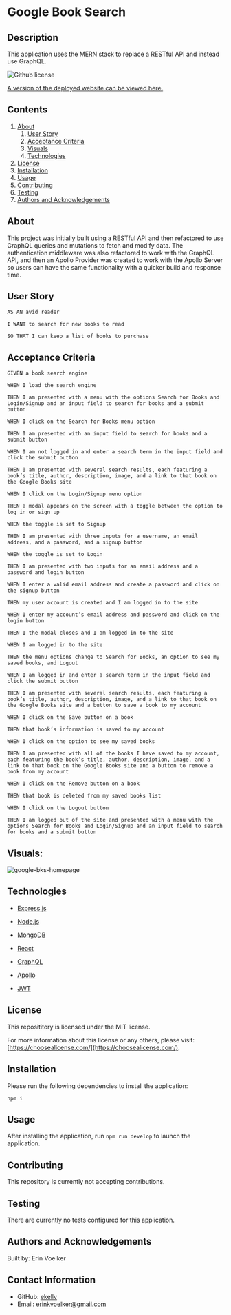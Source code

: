 # Google Book Search

## Description

This application uses the MERN stack to replace a RESTful API and instead use GraphQL.

![Github license](http://img.shields.io/badge/License-MIT-yellow.svg)

[A version of the deployed website can be viewed here.]()

## Contents

1. [About](#about)
   1. [User Story](#user%20story)
   2. [Acceptance Criteria](#acceptance%20criteria)
   3. [Visuals](#visuals)
   4. [Technologies](#technologies)
2. [License](#license)
3. [Installation](#installation)
4. [Usage](#usage)
5. [Contributing](#contributing)
6. [Testing](#testing)
7. [Authors and Acknowledgements](#authors%20and%20acknowledgements)

## About

This project was initially built using a RESTful API and then refactored to use GraphQL queries and mutations to fetch and modify data. The authentication middleware was also refactored to work with the GraphQL API, and then an Apollo Provider was created to work with the Apollo Server so users can have the same functionality with a quicker build and response time.

## User Story

```
AS AN avid reader

I WANT to search for new books to read

SO THAT I can keep a list of books to purchase
```

## Acceptance Criteria

```
GIVEN a book search engine

WHEN I load the search engine

THEN I am presented with a menu with the options Search for Books and Login/Signup and an input field to search for books and a submit button

WHEN I click on the Search for Books menu option

THEN I am presented with an input field to search for books and a submit button

WHEN I am not logged in and enter a search term in the input field and click the submit button

THEN I am presented with several search results, each featuring a book’s title, author, description, image, and a link to that book on the Google Books site

WHEN I click on the Login/Signup menu option

THEN a modal appears on the screen with a toggle between the option to log in or sign up

WHEN the toggle is set to Signup

THEN I am presented with three inputs for a username, an email address, and a password, and a signup button

WHEN the toggle is set to Login

THEN I am presented with two inputs for an email address and a password and login button

WHEN I enter a valid email address and create a password and click on the signup button

THEN my user account is created and I am logged in to the site

WHEN I enter my account’s email address and password and click on the login button

THEN I the modal closes and I am logged in to the site

WHEN I am logged in to the site

THEN the menu options change to Search for Books, an option to see my saved books, and Logout

WHEN I am logged in and enter a search term in the input field and click the submit button

THEN I am presented with several search results, each featuring a book’s title, author, description, image, and a link to that book on the Google Books site and a button to save a book to my account

WHEN I click on the Save button on a book

THEN that book’s information is saved to my account

WHEN I click on the option to see my saved books

THEN I am presented with all of the books I have saved to my account, each featuring the book’s title, author, description, image, and a link to that book on the Google Books site and a button to remove a book from my account

WHEN I click on the Remove button on a book

THEN that book is deleted from my saved books list

WHEN I click on the Logout button

THEN I am logged out of the site and presented with a menu with the options Search for Books and Login/Signup and an input field to search for books and a submit button
```

## Visuals:

![google-bks-homepage](https://user-images.githubusercontent.com/103372188/197400301-ed6d90d7-9d4b-42ae-b63e-aa5e0adf3832.png)

## Technologies

- [Express.js](https://expressjs.com/)

- [Node.js](https://nodejs.org/en/)

- [MongoDB](https://www.mongodb.com/)

- [React](https://reactjs.org/)

- [GraphQL](https://graphql.org/)

- [Apollo](https://www.apollographql.com/docs/apollo-server/)

- [JWT](https://jwt.io/)

## License

This reposititory is licensed under the MIT license.

For more information about this license or any others, please visit: [https://choosealicense.com/](https://choosealicense.com/).

## Installation

Please run the following dependencies to install the application:

`npm i`

## Usage

After installing the application, run `npm run develop` to launch the application.

## Contributing

This repository is currently not accepting contributions.

## Testing

There are currently no tests configured for this application.

## Authors and Acknowledgements

Built by: Erin Voelker

## Contact Information

- GitHub: [ekellv](https://github.com/ekellv)
- Email: [erinkvoelker@gmail.com](mailto:erinkvoelker@gmail.com)
